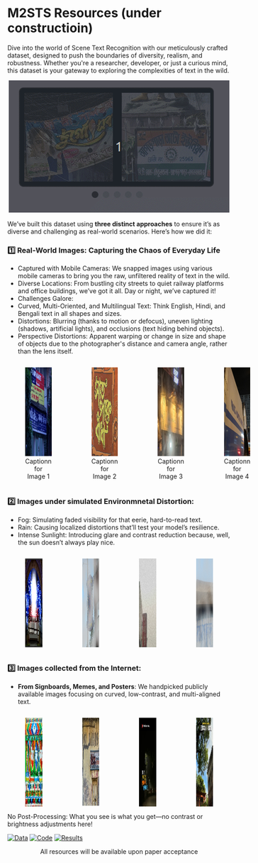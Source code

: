 #  M2STS Resources (under constructioin)

Dive into the world of Scene Text Recognition with our meticulously crafted dataset, designed to push the boundaries of diversity, realism, and robustness. Whether you're a researcher, developer, or just a curious mind, this dataset is your gateway to exploring the complexities of text in the wild.

<p align="center">
   <img src="https://github.com/ISIScT-Dataset/ISIScT_Dataset/blob/main/4.gif" alt="Carousel GIF" />
</p>

We’ve built this dataset using **three distinct approaches** to ensure it’s as diverse and challenging as real-world scenarios. Here’s how we did it:

### 1️⃣ Real-World Images: Capturing the Chaos of Everyday Life
-  Captured with Mobile Cameras: We snapped images using various mobile cameras to bring you the raw, unfiltered reality of text in the wild.
-  Diverse Locations: From bustling city streets to quiet railway platforms and office buildings, we’ve got it all. Day or night, we’ve captured it!
-  Challenges Galore:
  - Curved, Multi-Oriented, and Multilingual Text: Think English, Hindi, and Bengali text in all shapes and sizes.
  - Distortions: Blurring (thanks to motion or defocus), uneven lighting (shadows, artificial lights), and occlusions (text hiding behind objects).
  - Perspective Distortions: Apparent warping or change in size and shape of objects due to the photographer's distance and camera angle, rather than the lens itself.


<div style="display: grid; grid-template-columns: repeat(4, 1fr); gap: 10px; text-align: center;">
  <figure>
    <img src="https://raw.githubusercontent.com/ISIScT-Dataset/ISIScT_Dataset/main/images/000_2710.jpg" alt="Image 1" width="200" height="200">
    <figcaption>Captionn for Image 1</figcaption>
  </figure>
  <figure>
    <img src="https://raw.githubusercontent.com/ISIScT-Dataset/ISIScT_Dataset/main/images/DSC00314_overlapping_text.jpg" alt="Image 2" width="200" height="200">
    <figcaption>Captionn for Image 2</figcaption>
  </figure>
  <figure>
    <img src="https://raw.githubusercontent.com/ISIScT-Dataset/ISIScT_Dataset/main/images/28_dark.jpg" alt="Image 3" width="200" height="200">
    <figcaption>Captionn for Image 3</figcaption>
  </figure>
  <figure>
    <img src="https://raw.githubusercontent.com/ISIScT-Dataset/ISIScT_Dataset/main/images/341_perceptual_distort.jpg" alt="Image 4" width="200" height="200">
    <figcaption>Captionn for Image 4</figcaption>
  </figure>
</div>





### 2️⃣ Images under simulated Environmnetal Distortion:
-  Fog: Simulating faded visibility for that eerie, hard-to-read text.
-  Rain: Causing localized distortions that’ll test your model’s resilience.
-  Intense Sunlight: Introducing glare and contrast reduction because, well, the sun doesn’t always play nice.

<div style="display: flex; justify-content: center; gap: 10px; align-items: flex-start;">
  <figure style="text-align: center; display: flex; flex-direction: column; align-items: center;">
    <img src="https://raw.githubusercontent.com/ISIScT-Dataset/ISIScT_Dataset/main/images/img254_sunny.jpg" alt="Image 1" width="200" height="200" />
  </figure>
  <figure style="text-align: center; display: flex; flex-direction: column; align-items: center;">
    <img src="https://raw.githubusercontent.com/ISIScT-Dataset/ISIScT_Dataset/main/images/img224_foggy.jpg" alt="Image 2" width="200" height="200" />
  </figure>
  <figure style="text-align: center; display: flex; flex-direction: column; align-items: center;">
    <img src="https://raw.githubusercontent.com/ISIScT-Dataset/ISIScT_Dataset/main/images/tr_img_08014_rainy.jpg" alt="Image 2" width="200" height="200" />
  </figure>
  <figure style="text-align: center; display: flex; flex-direction: column; align-items: center;">
    <img src="https://raw.githubusercontent.com/ISIScT-Dataset/ISIScT_Dataset/main/images/img_6700_foggy.jpg" alt="Image 2" width="200" height="200" />
  </figure>   
</div>


### 3️⃣ **Images collected from the Internet:**
-  **From Signboards, Memes, and Posters**: We handpicked publicly available images focusing on curved, low-contrast, and multi-aligned text.

<div style="display: flex; justify-content: center; gap: 10px; align-items: flex-start;">
  <figure style="text-align: center; display: flex; flex-direction: column; align-items: center;">
    <img src="https://raw.githubusercontent.com/ISIScT-Dataset/ISIScT_Dataset/main/images/574.jpeg" alt="Image 1" width="200" height="200" />
  </figure>
  <figure style="text-align: center; display: flex; flex-direction: column; align-items: center;">
    <img src="https://raw.githubusercontent.com/ISIScT-Dataset/ISIScT_Dataset/main/images/572.jpeg" alt="Image 2" width="200" height="200" />
  </figure>
  <figure style="text-align: center; display: flex; flex-direction: column; align-items: center;">
    <img src="https://raw.githubusercontent.com/ISIScT-Dataset/ISIScT_Dataset/main/images/374.jpg" alt="Image 2" width="200" height="200" />
  </figure>
  <figure style="text-align: center; display: flex; flex-direction: column; align-items: center;">
    <img src="https://raw.githubusercontent.com/ISIScT-Dataset/ISIScT_Dataset/main/images/375.jpg" alt="Image 2" width="200" height="200" />
  </figure>   
</div>
No Post-Processing: What you see is what you get—no contrast or brightness adjustments here!



<!-- [Data](DATA.md) | [Code](code.md) | [Results](Result.md) -->
[![Data](https://img.shields.io/badge/Data-blue?style=for-the-badge)](DATA.md)
[![Code](https://img.shields.io/badge/Code-green?style=for-the-badge)](code.md)
[![Results](https://img.shields.io/badge/Results-orange?style=for-the-badge)](Result.md)


<p align="center">
All resources will be available upon paper acceptance
</p>
